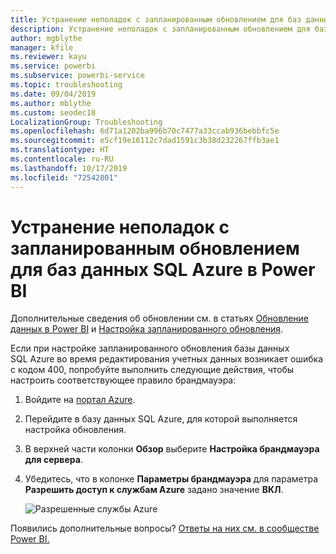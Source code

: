 ```yaml
---
title: Устранение неполадок с запланированным обновлением для баз данных SQL Azure
description: Устранение неполадок с запланированным обновлением для баз данных SQL Azure в Power BI
author: mgblythe
manager: kfile
ms.reviewer: kayu
ms.service: powerbi
ms.subservice: powerbi-service
ms.topic: troubleshooting
ms.date: 09/04/2019
ms.author: mblythe
ms.custom: seodec18
LocalizationGroup: Troubleshooting
ms.openlocfilehash: 6d71a1202ba996b70c7477a33ccab936bebbfc5e
ms.sourcegitcommit: e5cf19e16112c7dad1591c3b38d232267ffb3ae1
ms.translationtype: HT
ms.contentlocale: ru-RU
ms.lasthandoff: 10/17/2019
ms.locfileid: "72542801"
---
```

# <a name="troubleshooting-scheduled-refresh-for-azure-sql-databases-in-power-bi"></a>Устранение неполадок с запланированным обновлением для баз данных SQL Azure в Power BI

Дополнительные сведения об обновлении см. в статьях [Обновление данных в Power BI](refresh-data.md) и [Настройка запланированного обновления](refresh-scheduled-refresh.md).

Если при настройке запланированного обновления базы данных SQL Azure во время редактирования учетных данных возникает ошибка с кодом 400, попробуйте выполнить следующие действия, чтобы настроить соответствующее правило брандмауэра:

1. Войдите на [портал Azure](https://portal.azure.com).

1. Перейдите в базу данных SQL Azure, для которой выполняется настройка обновления.

1. В верхней части колонки **Обзор** выберите **Настройка брандмауэра для сервера**.

1. Убедитесь, что в колонке **Параметры брандмауэра** для параметра **Разрешить доступ к службам Azure** задано значение **ВКЛ**.

    ![Разрешенные службы Azure](media/service-admin-troubleshooting-scheduled-refresh-azure-sql-databases/azurerefresh.png)  

Появились дополнительные вопросы? [Ответы на них см. в сообществе Power BI.](http://community.powerbi.com/)
